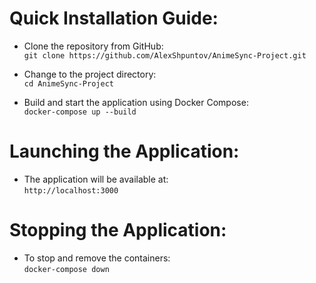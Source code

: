 <h1>Quick Installation Guide:</h1>

- Clone the repository from GitHub:  
  `git clone https://github.com/AlexShpuntov/AnimeSync-Project.git`

- Change to the project directory:  
  `cd AnimeSync-Project`

- Build and start the application using Docker Compose:  
  `docker-compose up --build`

<h1>Launching the Application:</h1>

- The application will be available at:  
  `http://localhost:3000`

<h1>Stopping the Application:</h1>

- To stop and remove the containers:  
  `docker-compose down`
